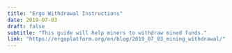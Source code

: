 ```yaml
---
title: "Ergo Withdrawal Instructions"
date: 2019-07-03
draft: false
subtitle: "This guide will help miners to withdraw mined funds."
link: "https://ergoplatform.org/en/blog/2019_07_03_mining_withdrawal/"
---
```


